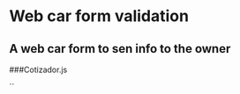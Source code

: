 # Web car form validation

A web car form to sen info to the owner
---

###Cotizador.js 


`<script>
const anticipoSection = $(".anticipoSection");
const enviar = $("#button");
const resultado = $(".resultado");
const userFormData = $("#userFormData");
const nombre = $("input#nombre");
const telefono = $("input#telefono");
const email = $("input#email");
const emailValidate = /^\b[A-Z0-9._%-]+@[A-Z0-9.-]+\.[A-Z]{2,4}\b$/i;
const error = $("#error");
const anticipoUsado = $(".anticipoUsado");
const modelosUsadosSeleccionados = $("#modelosUsadosSeleccionados");
const consultas_provincia_cons = $("#Consultas_provincia_cons");
const anticipoSeleccionado = $("#anticipoSeleccionado");
const clienteEntregaUsado = $("#clienteEntregaUsado");

$("#anticipo").html(
"Anticipo de " + String($("#range").val()).replace(/(.)(?=(\d{3})+$)/g, "$1.")
);

$(" .anticipoSection p.left").html("$50.000");
$(" .anticipoSection p.right").html("$600.000");

error.hide();

modelosUsadosSeleccionados.hide();

$("#valorDelAuto").change(function() {
let valorDelAuto = $("#valorDelAuto option:selected").attr("data-valor");

$(this).each(function() {
$("#modeloSeleccionado").val(valorDelAuto);
});
});

$("#range").on("input", function() {
let range = $(this).val();

$("#anticipo").html(
"Anticipo de " + String(range).replace(/(.)(?=(\d{3})+$)/g, "$1.")
);

$(this).attr("value", range);
$("#rangoSeleccionado").attr("value", range);
});

/************************************** */

/** Anticipo */

$("#showInfo").on("click", function() {
anticipoSection.slideDown();
});

$("#showInfoNo").on("click", function() {
anticipoSection.slideUp();
$("#rangoSeleccionado").attr("value", "0");
});

/** fin Anticipo */

/************************************** */

/**  Usados */

$("#entregaUsado").on("click", function() {
modelosUsadosSeleccionados.slideDown();
$("#clienteEntregaUsado").attr("value", "si");
});

$("#entregaUsadoNo").on("click", function() {
modelosUsadosSeleccionados.slideUp();
$("#clienteEntregaUsado").attr("value", "no");
});

$("#showUsado").on("click", function() {
anticipoSection.slideDown();
});

$("#showUsadoNo").on("click", function() {
anticipoSection.slideUp();
$("#rangoSeleccionado").attr("value", "0");
});

/** fin Usados */

/************************************** */

/**  Plan Caido*/

$("#planCaidoSi").on("click", function() {
$("#clientePlanCaido").attr("value", "si");
});

$("#planCaidoNo").on("click", function() {
$("#clientePlanCaido").attr("value", "no");
});

/** fin Plan Caido */

/************************************** */

/** Seleccionar Marca */

$("input").on("change", function() {
let activo = $('[type="radio"]:checked').val();
$("#anticipoSeleccionado").val(activo);
});

$("#button").on("click", function(e) {
e.preventDefault();

if (nombre.val() == "") {
error.show().html("El campo Nombre es requerido");
} else if (nombre.val().length < 4) {
error
.show()
.html(
"El campo Nombre debe tener al menos de 4 caracteres"
);
} else if (telefono.val() == "") {
error.show().html("Debes completar el campo Teléfono  ");
} else if (isNaN(telefono.val())) {
error
.show()
.html("El campo Teléfono   sólo admite números");
} else if (telefono.val().length < 7) {
error
.show()
.html(
"El campo Teléfono  debe tener al menos de 8 caracteres"
);
} else if (email.val() == "") {
error.show().html("Debes completar el campo Email  ");
} else if (!emailValidate.test(email.val())) {
error.show().html("El campo Email  no es váildo");
} else if (consultas_provincia_cons.val().length < 1) {
error.show().html("El seleccionar una provincia  ");
} else if ($("#valorDelAuto option:selected").val() == "Modelo de interés") {
error.show().html("Debe seleccionar un modelo ");
} else if (anticipoSeleccionado.val() == "") {
error.show().html("Debe seleccionar un tipo de anticipo ");
} else if (clienteEntregaUsado.val() == "") {
error
.show()
.html("Debe seleccionar si tiene o no un modelo usado ");
} else if ($("#clientePlanCaido").val() == "") {
error
.show()
.html("Debe seleccionar si tiene o no un plan caido ");
} else {
var form = $("#invitacion");
var url = form.attr("action");

$.ajax({
  type: "post",
  url: url,
  data: form.serialize(),
  beforeSend: function() {
    error.hide();
    $(".beforeHide").hide();
    resultado.html(
      "<i class='fa fa-spinner fa-pulse fa-3x fa-fw'></i> <span class='sr-only'>Loading...</span>"
    );
  },
  success: function(data) {
    resultado.html(
      "<div class='alert alert-success'> <p><strong> ¡Muchas gracias! Sus datos fueron enviados correctamente.  </strong></p><p> <strong> A la brevedad será contactado por un asesor. </strong>  </p> </div> "
    );

    form[0].reset();
  },
  error: function() {
    error.show().html("<strong>No pudimos enviar tus datos! </strong>");
  }
});


}
});

</script>`